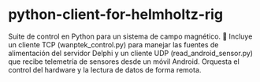 # python-client-for-helmholtz-rig
Suite de control en Python para un sistema de campo magnético. 🐍 Incluye un cliente TCP (wanptek_control.py) para manejar las fuentes de alimentación del servidor Delphi y un cliente UDP (read_android_sensor.py) que recibe telemetría de sensores desde un móvil Android. Orquesta el control del hardware y la lectura de datos de forma remota.
